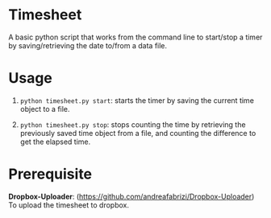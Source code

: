 # Timesheet
A basic python script that works from the command line to start/stop a timer by saving/retrieving the date to/from a data file.

# Usage
1. `python timesheet.py start`: starts the timer by saving the current time object to a file.  

2. `python timesheet.py stop`: stops counting the time by retrieving the previously saved time object from a file, and counting the difference to get the elapsed time.

# Prerequisite
**Dropbox-Uploader**: (https://github.com/andreafabrizi/Dropbox-Uploader) To upload the timesheet to dropbox.
